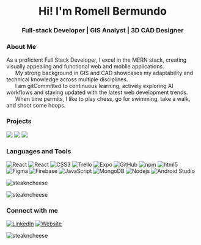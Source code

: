<h1 align="center">Hi! I'm Romell Bermundo</h1>
<h3 align="center">Full-stack Developer | GIS Analyst | 3D CAD Designer</h3>

<h3 align="left">About Me</h3>

As a proficient Full Stack Developer, I excel in the MERN stack, creating visually appealing and functional web and mobile applications.
<br>
<img src="https://github.com/steakncheese/steakncheese/blob/main/assets/green-materia.png?raw=true" style="height:12px;" />
 My strong background in GIS and CAD showcases my adaptability and technical knowledge across multiple disciplines.
<br>
<img src="https://github.com/steakncheese/steakncheese/blob/main/assets/green-materia.png?raw=true" style="height:12px" />
 I am gitCommitted to continuous learning, actively exploring AI workflows and staying updated with the latest web development trends.
<br>
<img src="https://github.com/steakncheese/steakncheese/blob/main/assets/green-materia.png?raw=true" style="height:12px" />
 When time permits, I like to play chess, go for swimming, take a walk, and shoot some hoops.


<h3 align="left">Projects</h3>
<a href="https://github.com/jaredhud/QuikDine-mobile">
<img src="https://img.shields.io/badge/Github%20-quikdine%20%E2%86%92-gray.svg?colorA=655BE1&colorB=4F44D6&style=for-the-badge"/></a>
<a href="https://github.com/huynhtk80/project_2_potluckers">
<img src="https://img.shields.io/badge/Github%20-potlucker%20%E2%86%92-gray.svg?colorA=655BE1&colorB=4F44D6&style=for-the-badge"/></a>
<a href="https://www.potlucker.ca">
<img src="https://img.shields.io/badge/Website%20-potlucker%20%E2%86%92-gray.svg?colorA=61c265&colorB=4CAF50&style=for-the-badge"/></a>

<h3 align="left">Languages and Tools</h3>
<p>
  <img alt="React" src="https://img.shields.io/badge/-React-45b8d8?style=flat-square&logo=react&logoColor=white" />
  <img alt="React" src="https://img.shields.io/badge/-React Native-0088CC?style=flat-square&logo=react&logoColor=white" />
  <img alt="CSS3" src="https://img.shields.io/badge/-CSS3-1572B6?style=flat-square&logo=css3&logoColor=white" />
  <img alt="Trello" src="https://img.shields.io/badge/-Trello-0052CC?style=flat-square&logo=Trello&logoColor=white" />
  <img alt="Expo" src="https://img.shields.io/badge/-Expo-5849BE?style=flat-square&logo=Expo&logoColor=white" />
  <img alt="GitHub" src="https://img.shields.io/badge/-GitHub-764ABC?style=flat-square&logo=git&logoColor=white" />
  <img alt="npm" src="https://img.shields.io/badge/-NPM-CB3837?style=flat-square&logo=npm&logoColor=white" />
  <img alt="html5" src="https://img.shields.io/badge/-HTML5-E34F26?style=flat-square&logo=html5&logoColor=white" />
  <img alt="Figma" src="https://img.shields.io/badge/-Figma-F24E1E?style=flat-square&logo=Figma&logoColor=white" />
  <img alt="Firebase" src="https://img.shields.io/badge/-Firebase-FFCA28?style=flat-square&logo=Firebase&logoColor=white" />
  <img alt="JavaScript" src="https://img.shields.io/badge/-JavaScript-F7DF1E?style=flat-square&logo=Node.js&logoColor=white" />
  <img alt="MongoDB" src="https://img.shields.io/badge/-MongoDB-13aa52?style=flat-square&logo=mongodb&logoColor=white" />
  <img alt="Nodejs" src="https://img.shields.io/badge/-Nodejs-43853d?style=flat-square&logo=Node.js&logoColor=white" />
  <img alt="Android Studio" src="https://img.shields.io/badge/-Android Studio-006400?style=flat-square&logo=Android Studio&logoColor=white" />
</p>



<p><img align="center" src="https://github-readme-streak-stats.herokuapp.com/?user=steakncheese&theme=gotham" alt="steakncheese" /></p>
<p> <img src="https://github-readme-stats.vercel.app/api?username=steakncheese&theme=gotham" alt="steakncheese" />

<h3 align="left">Connect with me</h3>
<p> <a href="https://www.linkedin.com/in/romellbermundo/" target="_blank"><img alt="LinkedIn" src="https://img.shields.io/badge/linkedin-%230077B5.svg?&style=for-the-badge&logo=linkedin&logoColor=white" /></a> <a href="https://romellbermundo.com" target="_blank"><img alt="Website" src="https://img.shields.io/badge/Website-565656?&style=for-the-badge&logo=googlechrome&logoColor=white" /></a>
</p>

<p align="left"> <img src="https://komarev.com/ghpvc/?username=steakncheese&label=Profile%20views&color=0e75b6&style=flat" alt="steakncheese" /> </p>
